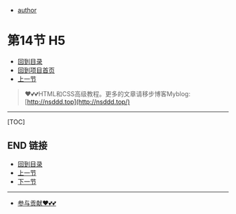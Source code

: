+ [author](https://github.com/3293172751)

# 第14节 H5

+ [回到目录](../README.md)
+ [回到项目首页](../../README.md)
+ [上一节](13.md)
> ❤️💕💕HTML和CSS高级教程。更多的文章请移步博客Myblog:[http://nsddd.top](http://nsddd.top/)
---
[TOC]





## END 链接
+ [回到目录](../README.md)
+ [上一节](13.md)
+ [下一节](15.md)
---
+ [参与贡献❤️💕💕](https://github.com/3293172751/CS_COURSE/blob/master/Git/git-contributor.md)
